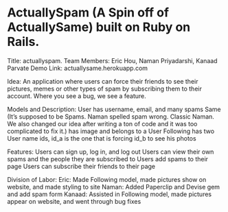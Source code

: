 # ActuallySpam (A Spin off of ActuallySame) built on Ruby on Rails.

Title: actuallyspam.
Team Members: Eric Hou, Naman Priyadarshi, Kanaad Parvate
Demo Link: actuallysame.herokuapp.com

Idea: An application where users can force their friends to see their 
pictures, memes or other types of spam by subscribing them to their 
account. Where you see a bug, we see a feature. 

Models and Description:
User
has username, email, and many spams
Same (It’s supposed to be Spams. Naman spelled spam wrong. Classic 
Naman. We also changed our idea after writing a ton of code and it was 
too complicated to fix it.)
has image and belongs to a User
Following
has two User name ids, id_a is the one that is forcing id_b to see his 
photos

Features:
Users can sign up, log in, and log out 
Users can view their own spams and the people they are subscribed to
Users add spams to their page
Users can subscribe their friends to their page

Division of Labor:
Eric: Made Following model, made pictures show on website, and made 
styling to site
Naman: Added Paperclip and Devise gem and add spam form
Kanaad: Assisted in Following model, made pictures appear on website, 
and went through bug fixes
